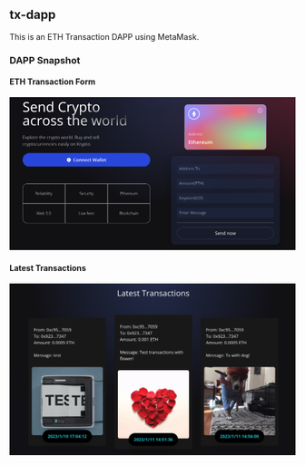 ## tx-dapp
This is an ETH Transaction DAPP using MetaMask.

### DAPP Snapshot
#### ETH Transaction Form
![](./assets/01.jpg)
#### Latest Transactions
![](./assets/02.jpg)
